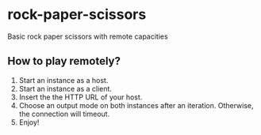 # rock-paper-scissors
Basic rock paper scissors with remote capacities

## How to play remotely?

1. Start an instance as a host.
2. Start an instance as a client.
3. Insert the the HTTP URL of your host.
4. Choose an output mode on both instances after an iteration. Otherwise, the connection will timeout.
5. Enjoy!
